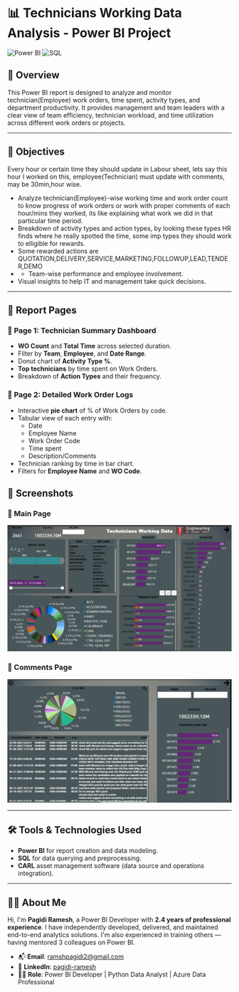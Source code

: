 # 📊 Technicians Working Data Analysis - Power BI Project

![Power BI](https://img.shields.io/badge/Power%20BI-Data%20Visualization-yellow?style=flat-square&logo=powerbi)
![SQL](https://img.shields.io/badge/SQL-Database-blue?style=flat-square&logo=postgresql)

## 🧠 Overview

This Power BI report is designed to analyze and monitor technician(Employee) work orders, time spent, activity types, and department productivity. It provides management and team leaders with a clear view of team efficiency, technician workload, and time utilization across different work orders or ptojects.

---

## 📌 Objectives
Every hour or certain time they should update in Labour sheet, lets say this hour I worked on this, employee(Technician) must update with comments, may be 30min,hour wise.

- Analyze technician(Employee)-wise working time and work order count to know progress of work orders or work with proper comments of each hour/mins they worked, its like explaining what work we did in that         particular time period.
- Breakdown of activity types and action types, by looking these types HR finds where he really spotted the time, some imp types they should work to elligible for rewards.
- Some rewarded actions are QUOTATION,DELIVERY,SERVICE,MARKETING,FOLLOWUP,LEAD,TENDER,DEMO
- - Team-wise performance and employee involvement.
- Visual insights to help IT and management take quick decisions.

---

## 📂 Report Pages

### 🔹 Page 1: Technician Summary Dashboard
- **WO Count** and **Total Time** across selected duration.
- Filter by **Team**, **Employee**, and **Date Range**.
- Donut chart of **Activity Type %**.
- **Top technicians** by time spent on Work Orders.
- Breakdown of **Action Types** and their frequency.

### 🔹 Page 2: Detailed Work Order Logs
- Interactive **pie chart** of % of Work Orders by code.
- Tabular view of each entry with:
  - Date
  - Employee Name
  - Work Order Code
  - Time spent
  - Description/Comments
- Technician ranking by time in bar chart.
- Filters for **Employee Name** and **WO Code**.

## 📸 Screenshots

### 🔹 Main Page
![Main Page](images/HR-Dashboard-Main%20Page.png)

### 🔹 Comments Page
![Comments Page](images/HR-Dashboard-CommentsPage.png)

---

## 🛠️ Tools & Technologies Used

- **Power BI** for report creation and data modeling.
- **SQL** for data querying and preprocessing.
- **CARL** asset management software (data source and operations integration).

---

## 👨‍💻 About Me

Hi, I'm **Pagidi Ramesh**, a Power BI Developer with **2.4 years of professional experience**. I have independently developed, delivered, and maintained end-to-end analytics solutions. I'm also experienced in training others — having mentored 3 colleagues on Power BI.

- 📬 **Email**: ramshpagidi2@gmail.com  
- 🔗 **LinkedIn**: [pagidi-ramesh](https://www.linkedin.com/in/pagidi-ramesh-477a09211)  
- 🧑‍💼 **Role**: Power BI Developer | Python Data Analyst | Azure Data Professional
